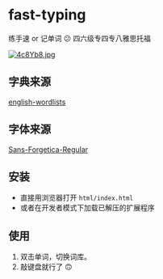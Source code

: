 # fast-typing

练手速 or 记单词 😕 四六级专四专八雅思托福

[![4c8Yb8.jpg](https://z3.ax1x.com/2021/09/26/4c8Yb8.jpg)](https://imgtu.com/i/4c8Yb8)

## 字典来源

[english-wordlists](https://github.com/mahavivo/english-wordlists)

## 字体来源

[Sans-Forgetica-Regular](https://sansforgetica.rmit.edu.au/)

## 安装

- 直接用浏览器打开 `html/index.html`
- 或者在开发者模式下加载已解压的扩展程序

## 使用

1. 双击单词，切换词库。
2. 敲键盘就行了 🙃
